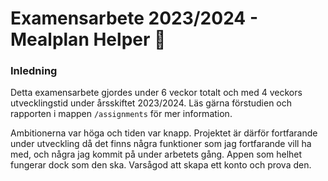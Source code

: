 # Examensarbete 2023/2024 - Mealplan Helper 🍲

### Inledning
Detta examensarbete gjordes under 6 veckor totalt och med 4 veckors utvecklingstid under årsskiftet 2023/2024. Läs gärna förstudien och rapporten i mappen <code>/assignments</code> för mer information.

Ambitionerna var höga och tiden var knapp. Projektet är därför fortfarande under utveckling då det finns några funktioner som jag fortfarande vill ha med, och några jag kommit på under arbetets gång. Appen som helhet fungerar dock som den ska. Varsågod att skapa ett konto och prova den.
